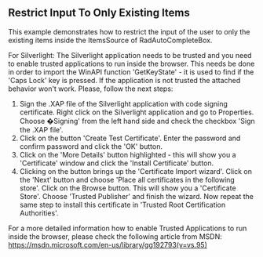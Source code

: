 ## Restrict Input To Only Existing Items
This example demonstrates how to restrict the input of the user to only the existing items inside the ItemsSource of RadAutoCompleteBox.

For Silverlight: The Silverlight application needs to be trusted and you need to enable trusted applications to run inside the browser. This needs be done in order to import the WinAPI function 'GetKeyState' - it is used to find if the 'Caps Lock' key is pressed. If the application is not trusted the attached behavior won't work. Please, follow the next steps:

1. Sign the .XAP file of the Silverlight application with code signing certificate. Right click on the Silverlight application and go to Properties. Choose �Signing' from the left hand side and check the checkbox 'Sign the .XAP file'.
2. Click on the button 'Create Test Certificate'. Enter the password and confirm password and click the 'OK' button.
3. Click on the 'More Details' button highlighted - this will show you a 'Certificate' window and click the 'Install Certificate' button.
4. Clicking on the button brings up the 'Certificate Import wizard'. Click on the 'Next' button and choose 'Place all certificates in the following store'. Click on the Browse button. This will show you a 'Certificate Store'. Choose 'Trusted Publisher' and finish the wizard. Now repeat the same step to install this certificate in 'Trusted Root Certification Authorities'.

For a more detailed information how to enable Trusted Applications to run inside the browser, please check the following article from MSDN:
https://msdn.microsoft.com/en-us/library/gg192793(v=vs.95)

[//]: <keywords:itemssource, trusted, xap, signing>